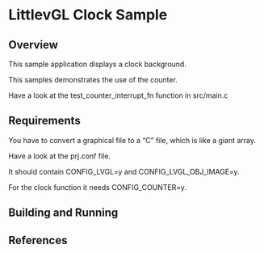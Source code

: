 # LittlevGL Clock Sample

## Overview

This sample application displays a clock background.

This samples demonstrates the use of the counter.

Have a look at the test_counter_interrupt_fn function in src/main.c

## Requirements

You have to convert a graphical file to a “C” file, which is like a giant array.

Have a look at the prj.conf file.

It should contain CONFIG_LVGL=y and
CONFIG_LVGL_OBJ_IMAGE=y.

For the clock function it needs  CONFIG_COUNTER=y.

## Building and Running

## References
